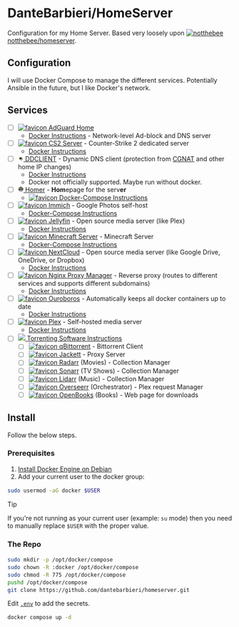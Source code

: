 # DanteBarbieri/HomeServer

Configuration for my Home Server. Based very loosely upon [<img src="https://avatars.githubusercontent.com/u/30384331" alt="notthebee" height="12"/> notthebee/homeserver](https://github.com/notthebee/homeserver).

## Configuration

I will use Docker Compose to manage the different services. Potentially Ansible in the future, but I like Docker's network.

## Services

- [ ] [<img src="https://st.agrd.eu/favicons/adguard/favicon.ico" alt="favicon" height="12"/> AdGuard Home](https://adguard.com/en/adguard-home/overview.html)
  - [Docker Instructions](https://github.com/AdguardTeam/AdGuardHome/wiki/Docker) - Network-level Ad-block and DNS server
- [ ] [<img src="https://static.wikia.nocookie.net/logopedia/images/4/49/Counter-Strike_2_%28Icon%29.png/revision/latest?cb=20230330015359" alt="favicon" height="12"/> CS2 Server](https://developer.valvesoftware.com/wiki/Counter-Strike_2/Dedicated_Servers) - Counter-Strike 2 dedicated server
  - [Docker Instructions](https://github.com/joedwards32/CS2)
- [ ] [<img src="https://raw.githubusercontent.com/linuxserver/docker-templates/master/linuxserver.io/img/ddclient-logo.png" alt="favicon" height="12"/> DDCLIENT](https://github.com/ddclient/ddclient) - Dynamic DNS client (protection from [CGNAT](https://en.wikipedia.org/wiki/Carrier-grade_NAT) and other home IP changes)
  - [Docker Instructions](https://github.com/linuxserver/docker-ddclient)
  - Docker not officially supported. Maybe run without docker.
- [ ] [<img src="https://raw.githubusercontent.com/bastienwirtz/homer/main/public/logo.png" alt="favicon" height="12"/> Homer](https://github.com/bastienwirtz/homer) - **Hom**epage for the serv**er**
  - [<img src="https://yt3.googleusercontent.com/ytc/AIdro_kPmbjvdbonj03XjDq5DI5Ottdvtv-S36ylF_d4UA=s176-c-k-c0x00ffffff-no-rj" alt="favicon" height="12"/> Docker-Compose Instructions](https://www.youtube.com/watch?v=f5jNJDaztqk)
- [ ] [<img src="https://immich.app/img/favicon.png" alt="favicon" height="12"/> Immich](https://immich.app/) - Google Photos self-host
  - [Docker-Compose Instructions](https://immich.app/docs/install/docker-compose)
- [ ] [<img src="https://jellyfin.org/images/favicon.ico" alt="favicon" height="12"/> Jellyfin](https://jellyfin.org/) - Open source media server (like Plex)
  - [Docker Instructions](https://jellyfin.org/downloads/docker)
- [ ] [<img src="https://cdn.icon-icons.com/icons2/2699/PNG/512/minecraft_logo_icon_168974.png" alt="favicon" height="12"/> Minecraft Server](https://github.com/itzg/docker-minecraft-server) - Minecraft Server
  - [Docker-Compose Instructions](https://docker-minecraft-server.readthedocs.io/en/latest/#using-docker-compose)
- [ ] [<img src="https://nextcloud.com/c/uploads/2022/03/favicon.png" alt="favicon" height="12"/> NextCloud](https://nextcloud.com/) - Open source media server (like Google Drive, OneDrive, or Dropbox)
  - [Docker Instructions](https://github.com/nextcloud/all-in-one)
- [ ] [<img src="https://nginxproxymanager.com/icon.png" alt="favicon" height="12"/> Nginx Proxy Manager](https://nginxproxymanager.com/) - Reverse proxy (routes to different services and supports different subdomains)
  - [Docker Instructions](https://nginxproxymanager.com/guide/#quick-setup)
- [ ] [<img src="https://avatars.githubusercontent.com/u/46544832" alt="favicon" height="12"/> Ouroboros](https://github.com/pyouroboros/ouroboros) - Automatically keeps all docker containers up to date
  - [Docker Instructions](https://github.com/pyouroboros/ouroboros?tab=readme-ov-file#docker)
- [ ] [<img src="https://www.plex.tv/wp-content/themes/plex/assets/img/favicons/favicon.ico" alt="favicon" height="12"/> Plex](https://www.plex.tv/) - Self-hosted media server
  - [Docker Instructions](https://github.com/plexinc/pms-docker)
- [ ] [<img src="https://res.cloudinary.com/practicaldev/image/fetch/s--E8ak4Hr1--/c_limit,f_auto,fl_progressive,q_auto,w_32/https://dev-to.s3.us-east-2.amazonaws.com/favicon.ico" height="12"/> Torrenting Software Instructions](https://dev.to/rafaelmagalhaes/home-media-server-with-plex-sonarr-radarr-qbitorrent-and-overseerr-2a84)
  - [ ] [<img src="https://www.qbittorrent.org/favicon.ico" alt="favicon" height="12"/> qBittorrent](https://www.qbittorrent.org/) - Bittorrent Client
  - [ ] [<img src="https://cdn-icons-png.flaticon.com/512/3531/3531671.png" alt="favicon" height="12"/> Jackett](https://github.com/Jackett/Jackett) - Proxy Server
  - [ ] [<img src="https://radarr.video/img/favicon.ico" alt="favicon" height="12"/> Radarr](https://radarr.video/) (Movies) - Collection Manager
  - [ ] [<img src="https://sonarr.tv/img/favicon.ico" alt="favicon" height="12"/> Sonarr](https://sonarr.tv/) (TV Shows) - Collection Manager
  - [ ] [<img src="https://lidarr.audio/img/favicon.ico" alt="favicon" height="12"/> Lidarr](https://lidarr.audio/) (Music) - Collection Manager
  - [ ] [<img src="https://overseerr.dev/os_logo_filled.svg" alt="favicon" height="12"/> Overseerr](https://overseerr.dev) (Orchestrator) - Plex request Manager
  - [ ] [<img src="https://cdn-icons-png.flaticon.com/256/864/864685.png" alt="favicon" height="12"/> OpenBooks](https://github.com/evan-buss/openbooks) (Books) - Web page for downloads

## Install

Follow the below steps.

### Prerequisites

1. [Install Docker Engine on Debian](https://docs.docker.com/engine/install/debian/)
2. Add your current user to the docker group:

```bash
sudo usermod -aG docker $USER
```

> [!TIP]
> If you're not running as your current user (example: `su` mode) then you need to manually replace `$USER` with the proper value.

### The Repo

```bash
sudo mkdir -p /opt/docker/compose
sudo chown -R :docker /opt/docker/compose
sudo chmod -R 775 /opt/docker/compose
pushd /opt/docker/compose
git clone https://github.com/dantebarbieri/homeserver.git
```

Edit [`.env`](.env) to add the secrets.

```bash
docker compose up -d
```